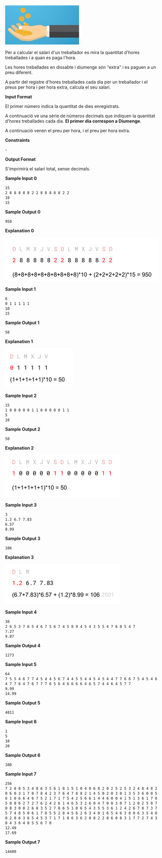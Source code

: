 ![image](1612774725-e51a4676f3-salario.jpg)

Per a calcular el salari d'un treballador es mira la quantitat d'hores
treballades i a quan es paga l'hora.

Les hores treballades en dissabte i diumenge són "extra" i es paguen a
un preu diferent.

A partir del registre d'hores treballades cada dia per un treballador i
el preus per hora i per hora extra, calcula el seu salari.

**Input Format**

El primer número  indica la quantitat de dies enregistrats.

A continuació ve una sèrie de  números decimals que indiquen la
quantitat d'hores treballades cada dia. **El primer dia correspon a
Diumenge**.

A continuació venen el preu per hora, i el preu per hora extra.

**Constraints**

\-

**Output Format**

S'imprimirà el salari total, sense decimals.

**Sample Input 0**

    15
    2 8 8 8 8 8 2 2 8 8 8 8 8 2 2
    10
    15

**Sample Output 0**

    950

**Explanation 0**

![image](1611050866-21320a93e2-salari1.png)

**Sample Input 1**

    6
    0 1 1 1 1 1
    10
    15

**Sample Output 1**

``` 
50
```

**Explanation 1**

![image](1611050889-e49c3b87e0-salari2.png)

**Sample Input 2**

    15
    1 0 0 0 0 0 1 1 0 0 0 0 0 1 1
    5
    10

**Sample Output 2**

``` 
50
```

**Explanation 2**

![image](1611051047-01363d03ab-salari4.png)

**Sample Input 3**

    3
    1.2 6.7 7.83
    6.57
    8.99

**Sample Output 3**

    106

**Explanation 3**

![image](1611050923-a03691059b-salari3.png)

**Sample Input 4**

    30
    2 6 5 3 7 6 5 4 6 7 5 6 7 4 5 8 9 4 5 4 3 5 5 4 7 6 8 5 4 7
    7.27
    9.87

**Sample Output 4**

    1273

**Sample Input 5**

    64
    7 5 5 4 6 7 7 4 5 4 4 5 6 7 4 4 5 5 4 4 5 4 5 4 4 7 7 6 6 7 5 4 5 4 6 4 7 7 6 4 7 6 7 7 7 6 5 6 4 6 6 6 6 4 6 5 7 4 4 6 4 5 7 7 
    9.99
    14.99

**Sample Output 5**

    4011

**Sample Input 6**

    1
    5
    10
    20

**Sample Output 6**

    100

**Sample Input 7**

    256
    7 2 8 8 5 3 4 8 6 3 5 6 1 8 1 5 1 0 4 0 6 8 2 0 2 5 2 5 3 2 4 8 4 8 2 0 6 0 3 1 7 0 7 8 4 2 3 7 6 4 7 8 8 2 1 4 5 0 2 0 3 0 1 3 5 3 6 0 0 5 6 1 0 6 6 4 6 7 5 2 1 7 1 7 5 4 2 5 6 6 1 4 4 6 0 0 4 1 5 1 3 6 1 7 0 5 0 8 6 2 7 2 7 6 2 4 2 6 1 4 6 5 3 2 6 0 4 7 0 0 3 0 7 1 2 0 2 5 8 7 0 8 3 0 8 2 6 8 3 5 2 7 8 6 5 1 0 6 5 4 3 5 5 3 6 1 2 4 2 6 7 8 7 3 7 5 7 4 8 5 0 6 1 7 8 5 5 2 8 4 5 6 2 6 3 4 0 1 6 5 4 6 3 8 0 6 3 5 4 0 0 2 8 6 3 6 5 4 5 3 7 1 7 1 8 6 3 6 2 0 8 2 2 0 6 0 8 3 1 7 7 2 7 4 3 8 4 3 6 4 0 5 5 6 7 0 
    12.49
    17.69

**Sample Output 7**

    14400

